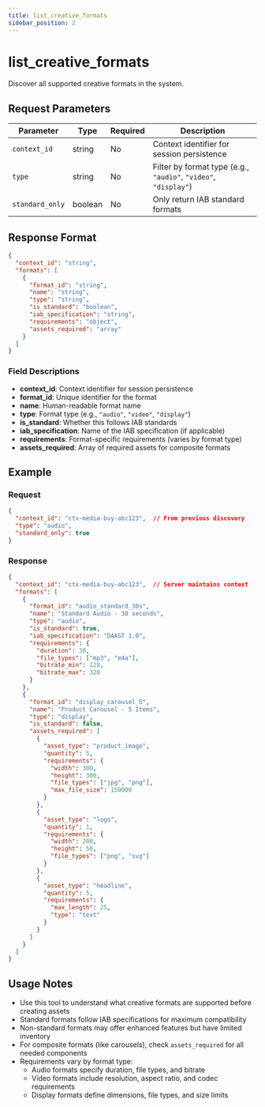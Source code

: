 ```yaml
---
title: list_creative_formats
sidebar_position: 2
---
```


# list_creative_formats

Discover all supported creative formats in the system.

## Request Parameters

| Parameter | Type | Required | Description |
|-----------|------|----------|-------------|
| `context_id` | string | No | Context identifier for session persistence |
| `type` | string | No | Filter by format type (e.g., `"audio"`, `"video"`, `"display"`) |
| `standard_only` | boolean | No | Only return IAB standard formats |

## Response Format

```json
{
  "context_id": "string",
  "formats": [
    {
      "format_id": "string",
      "name": "string",
      "type": "string",
      "is_standard": "boolean",
      "iab_specification": "string",
      "requirements": "object",
      "assets_required": "array"
    }
  ]
}
```

### Field Descriptions

- **context_id**: Context identifier for session persistence
- **format_id**: Unique identifier for the format
- **name**: Human-readable format name
- **type**: Format type (e.g., `"audio"`, `"video"`, `"display"`)
- **is_standard**: Whether this follows IAB standards
- **iab_specification**: Name of the IAB specification (if applicable)
- **requirements**: Format-specific requirements (varies by format type)
- **assets_required**: Array of required assets for composite formats

## Example

### Request
```json
{
  "context_id": "ctx-media-buy-abc123",  // From previous discovery
  "type": "audio",
  "standard_only": true
}
```

### Response
```json
{
  "context_id": "ctx-media-buy-abc123",  // Server maintains context
  "formats": [
    {
      "format_id": "audio_standard_30s",
      "name": "Standard Audio - 30 seconds", 
      "type": "audio",
      "is_standard": true,
      "iab_specification": "DAAST 1.0",
      "requirements": {
        "duration": 30,
        "file_types": ["mp3", "m4a"],
        "bitrate_min": 128,
        "bitrate_max": 320
      }
    },
    {
      "format_id": "display_carousel_5",
      "name": "Product Carousel - 5 Items",
      "type": "display",
      "is_standard": false,
      "assets_required": [
        {
          "asset_type": "product_image",
          "quantity": 5,
          "requirements": {
            "width": 300,
            "height": 300,
            "file_types": ["jpg", "png"],
            "max_file_size": 150000
          }
        },
        {
          "asset_type": "logo",
          "quantity": 1,
          "requirements": {
            "width": 200,
            "height": 50,
            "file_types": ["png", "svg"]
          }
        },
        {
          "asset_type": "headline",
          "quantity": 5,
          "requirements": {
            "max_length": 25,
            "type": "text"
          }
        }
      ]
    }
  ]
}
```

## Usage Notes

- Use this tool to understand what creative formats are supported before creating assets
- Standard formats follow IAB specifications for maximum compatibility
- Non-standard formats may offer enhanced features but have limited inventory
- For composite formats (like carousels), check `assets_required` for all needed components
- Requirements vary by format type:
  - Audio formats specify duration, file types, and bitrate
  - Video formats include resolution, aspect ratio, and codec requirements
  - Display formats define dimensions, file types, and size limits